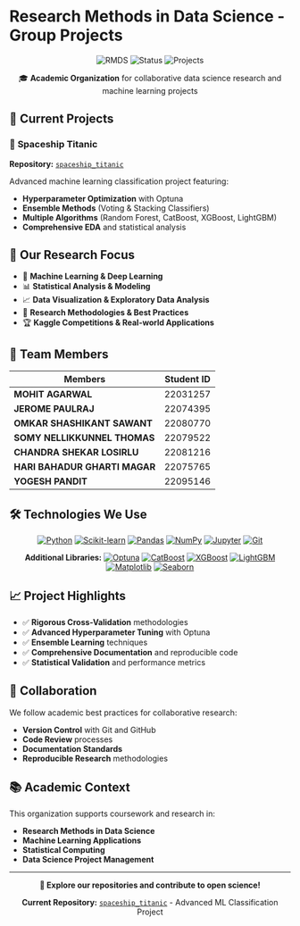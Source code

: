 # Research Methods in Data Science - Group Projects

<div align="center">

![RMDS](https://img.shields.io/badge/RMDS-Group%20Project-blue?style=for-the-badge)
![Status](https://img.shields.io/badge/Status-Active-brightgreen?style=for-the-badge)
![Projects](https://img.shields.io/badge/Projects-1+-orange?style=for-the-badge)

🎓 **Academic Organization** for collaborative data science research and machine learning projects

</div>

## 🔬 Current Projects

### 🚀 **Spaceship Titanic**
**Repository:** [`spaceship_titanic`](https://github.com/RMDS-GroupProject/spaceship_titanic)

Advanced machine learning classification project featuring:
- **Hyperparameter Optimization** with Optuna
- **Ensemble Methods** (Voting & Stacking Classifiers)
- **Multiple Algorithms** (Random Forest, CatBoost, XGBoost, LightGBM)
- **Comprehensive EDA** and statistical analysis

## 🎯 Our Research Focus

- 🤖 **Machine Learning & Deep Learning**
- 📊 **Statistical Analysis & Modeling**
- 📈 **Data Visualization & Exploratory Data Analysis**
- 🔬 **Research Methodologies & Best Practices**
- 🏆 **Kaggle Competitions & Real-world Applications**

## 👥 Team Members

<div align="center">

| Members | Student ID |
|------|------------|
| **MOHIT AGARWAL** | 22031257 | 
| **JEROME PAULRAJ** | 22074395 | 
| **OMKAR SHASHIKANT SAWANT** | 22080770 |
| **SOMY NELLIKKUNNEL THOMAS** | 22079522 |
| **CHANDRA SHEKAR LOSIRLU** | 22081216 | 
| **HARI BAHADUR GHARTI MAGAR** | 22075765 | 
| **YOGESH PANDIT** | 22095146 | 

</div>

## 🛠️ Technologies We Use

<div align="center">

[![Python](https://img.shields.io/badge/Python-3776AB?style=flat&logo=python&logoColor=white)](https://www.python.org/)
[![Scikit-learn](https://img.shields.io/badge/Scikit--learn-F7931E?style=flat&logo=scikit-learn&logoColor=white)](https://scikit-learn.org/)
[![Pandas](https://img.shields.io/badge/Pandas-150458?style=flat&logo=pandas&logoColor=white)](https://pandas.pydata.org/)
[![NumPy](https://img.shields.io/badge/NumPy-013243?style=flat&logo=numpy&logoColor=white)](https://numpy.org/)
[![Jupyter](https://img.shields.io/badge/Jupyter-F37626?style=flat&logo=jupyter&logoColor=white)](https://jupyter.org/)
[![Git](https://img.shields.io/badge/Git-F05032?style=flat&logo=git&logoColor=white)](https://git-scm.com/)

**Additional Libraries:**
[![Optuna](https://img.shields.io/badge/Optuna-4285F4?style=flat&logo=google&logoColor=white)](https://optuna.org/)
[![CatBoost](https://img.shields.io/badge/CatBoost-FFCC00?style=flat&logo=catboost&logoColor=black)](https://catboost.ai/)
[![XGBoost](https://img.shields.io/badge/XGBoost-FF6600?style=flat&logo=xgboost&logoColor=white)](https://xgboost.readthedocs.io/)
[![LightGBM](https://img.shields.io/badge/LightGBM-02569B?style=flat&logo=microsoft&logoColor=white)](https://lightgbm.readthedocs.io/)
[![Matplotlib](https://img.shields.io/badge/Matplotlib-11557C?style=flat&logo=matplotlib&logoColor=white)](https://matplotlib.org/)
[![Seaborn](https://img.shields.io/badge/Seaborn-3776AB?style=flat&logo=seaborn&logoColor=white)](https://seaborn.pydata.org/)

</div>

## 📈 Project Highlights

- ✅ **Rigorous Cross-Validation** methodologies
- ✅ **Advanced Hyperparameter Tuning** with Optuna
- ✅ **Ensemble Learning** techniques
- ✅ **Comprehensive Documentation** and reproducible code
- ✅ **Statistical Validation** and performance metrics

## 🤝 Collaboration

We follow academic best practices for collaborative research:
- **Version Control** with Git and GitHub
- **Code Review** processes
- **Documentation Standards**
- **Reproducible Research** methodologies

## 📚 Academic Context

This organization supports coursework and research in:
- **Research Methods in Data Science**
- **Machine Learning Applications**
- **Statistical Computing**
- **Data Science Project Management**

---

<div align="center">

**🔗 Explore our repositories and contribute to open science!**

**Current Repository:** [`spaceship_titanic`](https://github.com/RMDS-GroupProject/spaceship_titanic) - Advanced ML Classification Project

</div>

